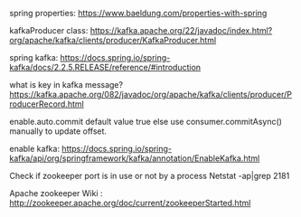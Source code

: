 spring properties:
https://www.baeldung.com/properties-with-spring

kafkaProducer class:
https://kafka.apache.org/22/javadoc/index.html?org/apache/kafka/clients/producer/KafkaProducer.html

spring kafka:
https://docs.spring.io/spring-kafka/docs/2.2.5.RELEASE/reference/#introduction

what is key in kafka message?
https://kafka.apache.org/082/javadoc/org/apache/kafka/clients/producer/ProducerRecord.html

enable.auto.commit default value true
else use  consumer.commitAsync() manually to update offset.

enable kafka:
https://docs.spring.io/spring-kafka/api/org/springframework/kafka/annotation/EnableKafka.html


Check if zookeeper port is in use or not by a process
Netstat -ap|grep 2181

Apache zookeeper Wiki :
http://zookeeper.apache.org/doc/current/zookeeperStarted.html
